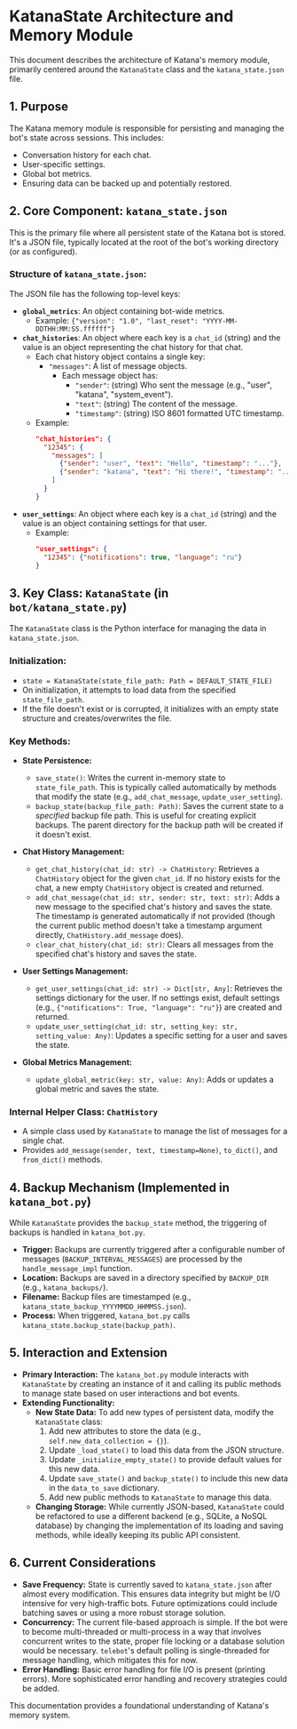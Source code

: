 # KatanaState Architecture and Memory Module

This document describes the architecture of Katana's memory module, primarily centered around the `KatanaState` class and the `katana_state.json` file.

## 1. Purpose

The Katana memory module is responsible for persisting and managing the bot's state across sessions. This includes:
-   Conversation history for each chat.
-   User-specific settings.
-   Global bot metrics.
-   Ensuring data can be backed up and potentially restored.

## 2. Core Component: `katana_state.json`

This is the primary file where all persistent state of the Katana bot is stored. It's a JSON file, typically located at the root of the bot's working directory (or as configured).

### Structure of `katana_state.json`:

The JSON file has the following top-level keys:

-   **`global_metrics`**: An object containing bot-wide metrics.
    -   Example: `{"version": "1.0", "last_reset": "YYYY-MM-DDTHH:MM:SS.ffffff"}`
-   **`chat_histories`**: An object where each key is a `chat_id` (string) and the value is an object representing the chat history for that chat.
    -   Each chat history object contains a single key:
        -   `"messages"`: A list of message objects.
            -   Each message object has:
                -   `"sender"`: (string) Who sent the message (e.g., "user", "katana", "system_event").
                -   `"text"`: (string) The content of the message.
                -   `"timestamp"`: (string) ISO 8601 formatted UTC timestamp.
    -   Example:
        ```json
        "chat_histories": {
          "12345": {
            "messages": [
              {"sender": "user", "text": "Hello", "timestamp": "..."},
              {"sender": "katana", "text": "Hi there!", "timestamp": "..."}
            ]
          }
        }
        ```
-   **`user_settings`**: An object where each key is a `chat_id` (string) and the value is an object containing settings for that user.
    -   Example:
        ```json
        "user_settings": {
          "12345": {"notifications": true, "language": "ru"}
        }
        ```

## 3. Key Class: `KatanaState` (in `bot/katana_state.py`)

The `KatanaState` class is the Python interface for managing the data in `katana_state.json`.

### Initialization:

-   `state = KatanaState(state_file_path: Path = DEFAULT_STATE_FILE)`
-   On initialization, it attempts to load data from the specified `state_file_path`.
-   If the file doesn't exist or is corrupted, it initializes with an empty state structure and creates/overwrites the file.

### Key Methods:

-   **State Persistence:**
    -   `save_state()`: Writes the current in-memory state to `state_file_path`. This is typically called automatically by methods that modify the state (e.g., `add_chat_message`, `update_user_setting`).
    -   `backup_state(backup_file_path: Path)`: Saves the current state to a *specified* backup file path. This is useful for creating explicit backups. The parent directory for the backup path will be created if it doesn't exist.

-   **Chat History Management:**
    -   `get_chat_history(chat_id: str) -> ChatHistory`: Retrieves a `ChatHistory` object for the given `chat_id`. If no history exists for the chat, a new empty `ChatHistory` object is created and returned.
    -   `add_chat_message(chat_id: str, sender: str, text: str)`: Adds a new message to the specified chat's history and saves the state. The timestamp is generated automatically if not provided (though the current public method doesn't take a timestamp argument directly, `ChatHistory.add_message` does).
    -   `clear_chat_history(chat_id: str)`: Clears all messages from the specified chat's history and saves the state.

-   **User Settings Management:**
    -   `get_user_settings(chat_id: str) -> Dict[str, Any]`: Retrieves the settings dictionary for the user. If no settings exist, default settings (e.g., `{"notifications": True, "language": "ru"}`) are created and returned.
    -   `update_user_setting(chat_id: str, setting_key: str, setting_value: Any)`: Updates a specific setting for a user and saves the state.

-   **Global Metrics Management:**
    -   `update_global_metric(key: str, value: Any)`: Adds or updates a global metric and saves the state.

### Internal Helper Class: `ChatHistory`

-   A simple class used by `KatanaState` to manage the list of messages for a single chat.
-   Provides `add_message(sender, text, timestamp=None)`, `to_dict()`, and `from_dict()` methods.

## 4. Backup Mechanism (Implemented in `katana_bot.py`)

While `KatanaState` provides the `backup_state` method, the triggering of backups is handled in `katana_bot.py`.

-   **Trigger:** Backups are currently triggered after a configurable number of messages (`BACKUP_INTERVAL_MESSAGES`) are processed by the `handle_message_impl` function.
-   **Location:** Backups are saved in a directory specified by `BACKUP_DIR` (e.g., `katana_backups/`).
-   **Filename:** Backup files are timestamped (e.g., `katana_state_backup_YYYYMMDD_HHMMSS.json`).
-   **Process:** When triggered, `katana_bot.py` calls `katana_state.backup_state(backup_path)`.

## 5. Interaction and Extension

-   **Primary Interaction:** The `katana_bot.py` module interacts with `KatanaState` by creating an instance of it and calling its public methods to manage state based on user interactions and bot events.
-   **Extending Functionality:**
    -   **New State Data:** To add new types of persistent data, modify the `KatanaState` class:
        1.  Add new attributes to store the data (e.g., `self.new_data_collection = {}`).
        2.  Update `_load_state()` to load this data from the JSON structure.
        3.  Update `_initialize_empty_state()` to provide default values for this new data.
        4.  Update `save_state()` and `backup_state()` to include this new data in the `data_to_save` dictionary.
        5.  Add new public methods to `KatanaState` to manage this data.
    -   **Changing Storage:** While currently JSON-based, `KatanaState` could be refactored to use a different backend (e.g., SQLite, a NoSQL database) by changing the implementation of its loading and saving methods, while ideally keeping its public API consistent.

## 6. Current Considerations

-   **Save Frequency:** State is currently saved to `katana_state.json` after almost every modification. This ensures data integrity but might be I/O intensive for very high-traffic bots. Future optimizations could include batching saves or using a more robust storage solution.
-   **Concurrency:** The current file-based approach is simple. If the bot were to become multi-threaded or multi-process in a way that involves concurrent writes to the state, proper file locking or a database solution would be necessary. `telebot`'s default polling is single-threaded for message handling, which mitigates this for now.
-   **Error Handling:** Basic error handling for file I/O is present (printing errors). More sophisticated error handling and recovery strategies could be added.

This documentation provides a foundational understanding of Katana's memory system.
